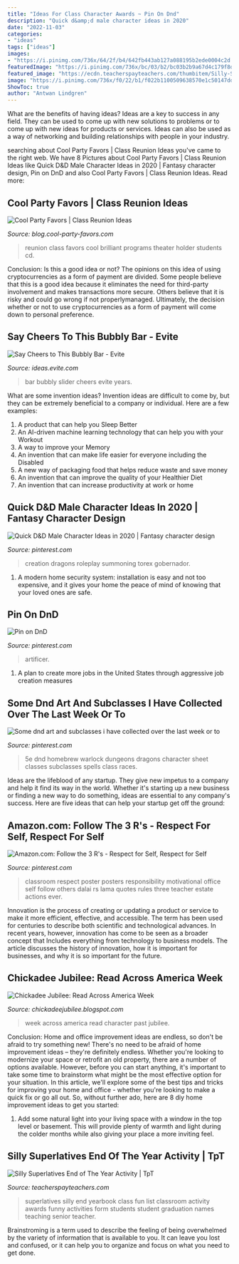 ```yaml
---
title: "Ideas For Class Character Awards ~ Pin On Dnd"
description: "Quick d&amp;d male character ideas in 2020"
date: "2022-11-03"
categories:
- "ideas"
tags: ["ideas"]
images:
- "https://i.pinimg.com/736x/64/2f/b4/642fb443ab127a088195b2ede0004c2d.jpg"
featuredImage: "https://i.pinimg.com/736x/bc/03/b2/bc03b2b9a67d4c179f8d87efdd0290d4--classroom-motivational-posters-classroom-posters.jpg"
featured_image: "https://ecdn.teacherspayteachers.com/thumbitem/Silly-Superlatives-End-of-The-Year-Activity-1349157652/original-310418-1.jpg"
image: "https://i.pinimg.com/736x/f0/22/b1/f022b1100509638570e1c50147dda2e2.jpg"
ShowToc: true
author: "Antwan Lindgren"
---
```



What are the benefits of having ideas?
Ideas are a key to success in any field. They can be used to come up with new solutions to problems or to come up with new ideas for products or services. Ideas can also be used as a way of networking and building relationships with people in your industry.

	

		
searching about Cool Party Favors | Class Reunion Ideas you've came to the right web. We have 8 Pictures about Cool Party Favors | Class Reunion Ideas like Quick D&amp;D Male Character Ideas in 2020 | Fantasy character design, Pin on DnD and also Cool Party Favors | Class Reunion Ideas. Read more:
		
    
## Cool Party Favors | Class Reunion Ideas

<img loading=lazy src="http://blog.cool-party-favors.com/wp-content/uploads/Class-reunion-40-e1500240253574.jpg" onerror="this.onerror=null;this.src='https://tse2.mm.bing.net/th?id=OIP.Sgez67_GkdKV308vZAf_zwHaJ4&amp;pid=15.1';" alt="Cool Party Favors | Class Reunion Ideas">

_Source: blog.cool-party-favors.com_

>reunion class favors cool brilliant programs theater holder students cd. 

	

Conclusion: Is this a good idea or not?
The opinions on this idea of using cryptocurrencies as a form of payment are divided. Some people believe that this is a good idea because it eliminates the need for third-party involvement and makes transactions more secure. Others believe that it is risky and could go wrong if not properlymanaged. Ultimately, the decision whether or not to use cryptocurrencies as a form of payment will come down to personal preference.

    
## Say Cheers To This Bubbly Bar - Evite

<img loading=lazy src="http://ideas.evite.com/media/slider-new-years-eve-bubbly-bar-jb.jpg" onerror="this.onerror=null;this.src='https://tse2.mm.bing.net/th?id=OIP.5iLsIFW5wmFUCMw_bR8EGAHaE8&amp;pid=15.1';" alt="Say Cheers to This Bubbly Bar - Evite">

_Source: ideas.evite.com_

>bar bubbly slider cheers evite years. 

	

What are some invention ideas?
Invention ideas are difficult to come by, but they can be extremely beneficial to a company or individual. Here are a few examples:
1. A product that can help you Sleep Better 
2. An AI-driven machine learning technology that can help you with your Workout 
3. A way to improve your Memory 
4. An invention that can make life easier for everyone including the Disabled 
5. A new way of packaging food that helps reduce waste and save money 
6. An invention that can improve the quality of your Healthier Diet 
7. An invention that can increase productivity at work or home 
    
## Quick D&amp;D Male Character Ideas In 2020 | Fantasy Character Design

<img loading=lazy src="https://i.pinimg.com/736x/ed/98/80/ed988080e495f011a3c027b27555267f.jpg" onerror="this.onerror=null;this.src='https://tse1.mm.bing.net/th?id=OIP.ySd0LgK5IXvGoKFldUO0aAHaK9&amp;pid=15.1';" alt="Quick D&amp;D Male Character Ideas in 2020 | Fantasy character design">

_Source: pinterest.com_

>creation dragons roleplay summoning torex gobernador. 

	

1. A modern home security system: installation is easy and not too expensive, and it gives your home the peace of mind of knowing that your loved ones are safe. 

    
## Pin On DnD

<img loading=lazy src="https://i.pinimg.com/736x/f0/22/b1/f022b1100509638570e1c50147dda2e2.jpg" onerror="this.onerror=null;this.src='https://tse1.mm.bing.net/th?id=OIP.veO8kX_CzKvu-Jd76qL8RwHaJm&amp;pid=15.1';" alt="Pin on DnD">

_Source: pinterest.com_

>artificer. 

	

1. A plan to create more jobs in the United States through aggressive job creation measures 

    
## Some Dnd Art And Subclasses I Have Collected Over The Last Week Or To

<img loading=lazy src="https://i.pinimg.com/736x/64/2f/b4/642fb443ab127a088195b2ede0004c2d.jpg" onerror="this.onerror=null;this.src='https://tse2.mm.bing.net/th?id=OIP.8p9_3dvQEgnsP3V1dbAL5AHaKe&amp;pid=15.1';" alt="Some dnd art and subclasses i have collected over the last week or to">

_Source: pinterest.com_

>5e dnd homebrew warlock dungeons dragons character sheet classes subclasses spells class races. 

	

Ideas are the lifeblood of any startup. They give new impetus to a company and help it find its way in the world. Whether it's starting up a new business or finding a new way to do something, ideas are essential to any company's success. Here are five ideas that can help your startup get off the ground: 

    
## Amazon.com: Follow The 3 R&#039;s - Respect For Self, Respect For Self

<img loading=lazy src="https://i.pinimg.com/736x/bc/03/b2/bc03b2b9a67d4c179f8d87efdd0290d4--classroom-motivational-posters-classroom-posters.jpg" onerror="this.onerror=null;this.src='https://tse3.mm.bing.net/th?id=OIP.-dREDGCsaqQboTUj-tdSowAAAA&amp;pid=15.1';" alt="Amazon.com: Follow the 3 R&#039;s - Respect for Self, Respect for Self">

_Source: pinterest.com_

>classroom respect poster posters responsibility motivational office self follow others dalai rs lama quotes rules three teacher estate actions ever. 

	

Innovation is the process of creating or updating a product or service to make it more efficient, effective, and accessible. The term has been used for centuries to describe both scientific and technological advances. In recent years, however, innovation has come to be seen as a broader concept that Includes everything from technology to business models. The article discusses the history of innovation, how it is important for businesses, and why it is so important for the future.

    
## Chickadee Jubilee: Read Across America Week

<img loading=lazy src="http://3.bp.blogspot.com/-jdonMNC2zXI/T0PrUufy2SI/AAAAAAAABdU/6Swbg0p_T8g/s1600/Alice.jpg" onerror="this.onerror=null;this.src='https://tse1.mm.bing.net/th?id=OIP.S_19Mp5fLRjd6Eu8l-u8eQHaJ4&amp;pid=15.1';" alt="Chickadee Jubilee: Read Across America Week">

_Source: chickadeejubilee.blogspot.com_

>week across america read character past jubilee. 

	

Conclusion: Home and office improvement ideas are endless, so don't be afraid to try something new!
There's no need to be afraid of home improvement ideas – they're definitely endless. Whether you're looking to modernize your space or retrofit an old property, there are a number of options available. However, before you can start anything, it's important to take some time to brainstorm what might be the most effective option for your situation. In this article, we'll explore some of the best tips and tricks for improving your home and office - whether you're looking to make a quick fix or go all out. So, without further ado, here are 8 diy home improvement ideas to get you started: 
1) Add some natural light into your living space with a window in the top level or basement. This will provide plenty of warmth and light during the colder months while also giving your place a more inviting feel.

    
## Silly Superlatives End Of The Year Activity | TpT

<img loading=lazy src="https://ecdn.teacherspayteachers.com/thumbitem/Silly-Superlatives-End-of-The-Year-Activity-1349157652/original-310418-1.jpg" onerror="this.onerror=null;this.src='https://tse3.mm.bing.net/th?id=OIP.BmN5OFvZYMkn4_7m1w1jiAAAAA&amp;pid=15.1';" alt="Silly Superlatives End of The Year Activity | TpT">

_Source: teacherspayteachers.com_

>superlatives silly end yearbook class fun list classroom activity awards funny activities form students student graduation names teaching senior teacher. 

	

Brainstroming is a term used to describe the feeling of being overwhelmed by the variety of information that is available to you. It can leave you lost and confused, or it can help you to organize and focus on what you need to get done.

